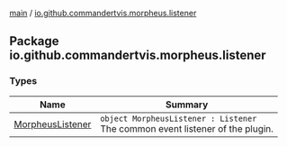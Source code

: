 [main](../index.md) / [io.github.commandertvis.morpheus.listener](./index.md)

## Package io.github.commandertvis.morpheus.listener

### Types

| Name | Summary |
|---|---|
| [MorpheusListener](-morpheus-listener/index.md) | `object MorpheusListener : Listener`<br>The common event listener of the plugin. |
